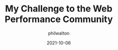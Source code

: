 ---
author: philwalton
date: 2021-10-06
tags:
  - performance
  - meta
target_url: https://philipwalton.com/articles/my-challenge-to-the-web-performance-community/
title: My Challenge to the Web Performance Community
---